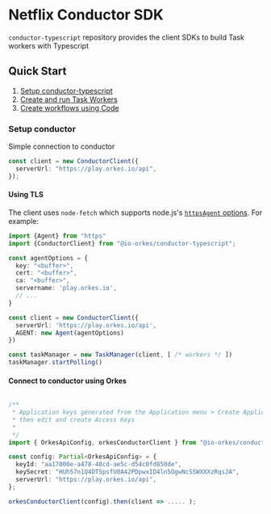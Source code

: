 # Netflix Conductor SDK

`conductor-typescript` repository provides the client SDKs to build Task workers with Typescript

## Quick Start

1. [Setup conductor-typescript](#Setup-conductor)
2. [Create and run Task Workers](docs/worker/README.md)
3. [Create workflows using Code](docs/workflow/README.md)

### Setup conductor

Simple connection to conductor

```typescript
const client = new ConductorClient({
  serverUrl: "https://play.orkes.io/api",
});

```
#### Using TLS

The client uses `node-fetch` which supports node.js's [`httpsAgent` options](https://nodejs.org/api/https.html#new-agentoptions). For example:

```typescript
import {Agent} from "https"
import {ConductorClient} from "@io-orkes/conductor-typescript";

const agentOptions = {
  key: "<buffer>",
  cert: "<buffer>",
  ca: "<buffer>",
  servername: 'play.orkes.io',
  // ...
}

const client = new ConductorClient({
  serverUrl: 'https://play.orkes.io/api',
  AGENT: new Agent(agentOptions)
})

const taskManager = new TaskManager(client, [ /* workers */ ])
taskManager.startPolling()
```

#### Connect to conductor using Orkes

```typescript

/**
 * Application keys generated from the Application menu > Create Application
 * then edit and create Access Keys
 *
 */
import { OrkesApiConfig, orkesConductorClient } from "@io-orkes/conductor-typescript";

const config: Partial<OrkesApiConfig> = {
  keyId: "aa17000e-a478-48cd-ae5c-d54c0fd850de",
  keySecret: "HUh57n1Q4DT5psfU0A42PDpwxID4ln5OgwNcSSWXXXzRqsJA",
  serverUrl: "https://play.orkes.io/api",
};

orkesConductorClient(config).then(client => ..... );

```